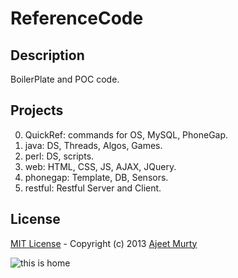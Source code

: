 ReferenceCode
=============

## Description
BoilerPlate and POC code.

## Projects

0.  QuickRef:   commands for OS, MySQL, PhoneGap.
1.  java:       DS, Threads, Algos, Games.
2.  perl:       DS, scripts.
3.  web:        HTML, CSS, JS, AJAX, JQuery. 
4.  phonegap:   Template, DB, Sensors.
5.  restful:    Restful Server and Client.

## License

[MIT License](http://opensource.org/licenses/MIT) - Copyright (c) 2013 [Ajeet Murty](http://www.linkedin.com/in/ajeetmurty)


![this is home](https://raw.github.com/ajeetmurty/ReferenceCode/master/QuickRef/logo/earth_github.png "this is home")
